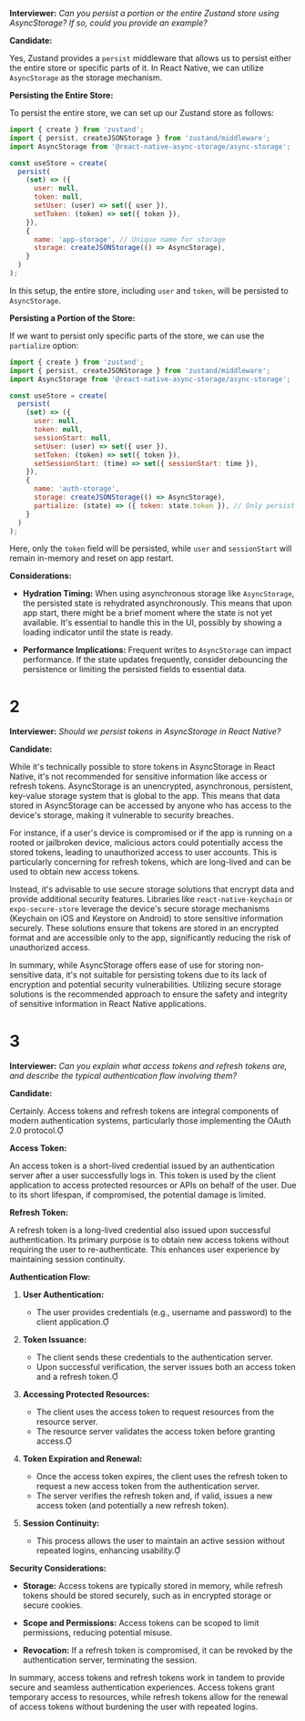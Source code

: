 **Interviewer:** *Can you persist a portion or the entire Zustand store using AsyncStorage? If so, could you provide an example?*

**Candidate:**

Yes, Zustand provides a `persist` middleware that allows us to persist either the entire store or specific parts of it. In React Native, we can utilize `AsyncStorage` as the storage mechanism.

**Persisting the Entire Store:**

To persist the entire store, we can set up our Zustand store as follows:

```javascript
import { create } from 'zustand';
import { persist, createJSONStorage } from 'zustand/middleware';
import AsyncStorage from '@react-native-async-storage/async-storage';

const useStore = create(
  persist(
    (set) => ({
      user: null,
      token: null,
      setUser: (user) => set({ user }),
      setToken: (token) => set({ token }),
    }),
    {
      name: 'app-storage', // Unique name for storage
      storage: createJSONStorage(() => AsyncStorage),
    }
  )
);
```


In this setup, the entire store, including `user` and `token`, will be persisted to `AsyncStorage`.

**Persisting a Portion of the Store:**

If we want to persist only specific parts of the store, we can use the `partialize` option:

```javascript
import { create } from 'zustand';
import { persist, createJSONStorage } from 'zustand/middleware';
import AsyncStorage from '@react-native-async-storage/async-storage';

const useStore = create(
  persist(
    (set) => ({
      user: null,
      token: null,
      sessionStart: null,
      setUser: (user) => set({ user }),
      setToken: (token) => set({ token }),
      setSessionStart: (time) => set({ sessionStart: time }),
    }),
    {
      name: 'auth-storage',
      storage: createJSONStorage(() => AsyncStorage),
      partialize: (state) => ({ token: state.token }), // Only persist the token
    }
  )
);
```


Here, only the `token` field will be persisted, while `user` and `sessionStart` will remain in-memory and reset on app restart.

**Considerations:**

- **Hydration Timing:** When using asynchronous storage like `AsyncStorage`, the persisted state is rehydrated asynchronously. This means that upon app start, there might be a brief moment where the state is not yet available. It's essential to handle this in the UI, possibly by showing a loading indicator until the state is ready.

- **Performance Implications:** Frequent writes to `AsyncStorage` can impact performance. If the state updates frequently, consider debouncing the persistence or limiting the persisted fields to essential data.

# 2

**Interviewer:** *Should we persist tokens in AsyncStorage in React Native?*

**Candidate:**

While it's technically possible to store tokens in AsyncStorage in React Native, it's not recommended for sensitive information like access or refresh tokens. AsyncStorage is an unencrypted, asynchronous, persistent, key-value storage system that is global to the app. This means that data stored in AsyncStorage can be accessed by anyone who has access to the device's storage, making it vulnerable to security breaches.

For instance, if a user's device is compromised or if the app is running on a rooted or jailbroken device, malicious actors could potentially access the stored tokens, leading to unauthorized access to user accounts. This is particularly concerning for refresh tokens, which are long-lived and can be used to obtain new access tokens.

Instead, it's advisable to use secure storage solutions that encrypt data and provide additional security features. Libraries like `react-native-keychain` or `expo-secure-store` leverage the device's secure storage mechanisms (Keychain on iOS and Keystore on Android) to store sensitive information securely. These solutions ensure that tokens are stored in an encrypted format and are accessible only to the app, significantly reducing the risk of unauthorized access.

In summary, while AsyncStorage offers ease of use for storing non-sensitive data, it's not suitable for persisting tokens due to its lack of encryption and potential security vulnerabilities. Utilizing secure storage solutions is the recommended approach to ensure the safety and integrity of sensitive information in React Native applications.

# 3

**Interviewer:** *Can you explain what access tokens and refresh tokens are, and describe the typical authentication flow involving them?*

**Candidate:**

Certainly. Access tokens and refresh tokens are integral components of modern authentication systems, particularly those implementing the OAuth 2.0 protocol.

**Access Token:**

An access token is a short-lived credential issued by an authentication server after a user successfully logs in. This token is used by the client application to access protected resources or APIs on behalf of the user. Due to its short lifespan, if compromised, the potential damage is limited.

**Refresh Token:**

A refresh token is a long-lived credential also issued upon successful authentication. Its primary purpose is to obtain new access tokens without requiring the user to re-authenticate. This enhances user experience by maintaining session continuity.

**Authentication Flow:**

1. **User Authentication:**

   - The user provides credentials (e.g., username and password) to the client application.

2. **Token Issuance:**

   - The client sends these credentials to the authentication server.
   - Upon successful verification, the server issues both an access token and a refresh token.

3. **Accessing Protected Resources:**

   - The client uses the access token to request resources from the resource server.
   - The resource server validates the access token before granting access.

4. **Token Expiration and Renewal:**

   - Once the access token expires, the client uses the refresh token to request a new access token from the authentication server.
   - The server verifies the refresh token and, if valid, issues a new access token (and potentially a new refresh token).

5. **Session Continuity:**

   - This process allows the user to maintain an active session without repeated logins, enhancing usability.

**Security Considerations:**

- **Storage:** Access tokens are typically stored in memory, while refresh tokens should be stored securely, such as in encrypted storage or secure cookies.

- **Scope and Permissions:** Access tokens can be scoped to limit permissions, reducing potential misuse.

- **Revocation:** If a refresh token is compromised, it can be revoked by the authentication server, terminating the session.

In summary, access tokens and refresh tokens work in tandem to provide secure and seamless authentication experiences. Access tokens grant temporary access to resources, while refresh tokens allow for the renewal of access tokens without burdening the user with repeated logins.

